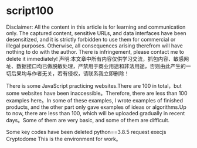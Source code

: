 # script100
Disclaimer: All the content in this article is for learning and communication only. The captured content, sensitive URLs, and data interfaces have been desensitized, and it is strictly forbidden to use them for commercial or illegal purposes. Otherwise, all consequences arising therefrom will have nothing to do with the author. There is infringement, please contact me to delete it immediately!
声明:本文章中所有内容仅供学习交流，抓包内容、敏感网址、数据接口均已做脱敏处理，严禁用于商业用途和非法用途，否则由此产生的一切后果均与作者无关，若有侵权，请联系我立即删除！


There is some JavaScript practicing websites.There are 100 in total，but some websites have been inaccessible。Therefore, there are less than 100 examples here。In some of these examples, I wrote examples of finished products, and the other part only gave examples of ideas or algorithms.Up to now, there are less than 100, which will be uploaded gradually in recent days。Some of them are very basic, and some of them are difficult.


Some key codes have been deleted
python==3.8.5
request
execjs
Cryptodome
This is the environment for work。
